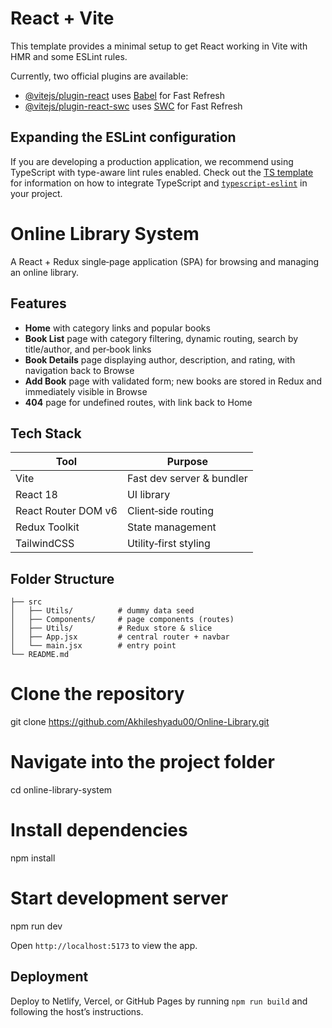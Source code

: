 # React + Vite

This template provides a minimal setup to get React working in Vite with HMR and some ESLint rules.

Currently, two official plugins are available:

- [@vitejs/plugin-react](https://github.com/vitejs/vite-plugin-react/blob/main/packages/plugin-react) uses [Babel](https://babeljs.io/) for Fast Refresh
- [@vitejs/plugin-react-swc](https://github.com/vitejs/vite-plugin-react/blob/main/packages/plugin-react-swc) uses [SWC](https://swc.rs/) for Fast Refresh

## Expanding the ESLint configuration

If you are developing a production application, we recommend using TypeScript with type-aware lint rules enabled. Check out the [TS template](https://github.com/vitejs/vite/tree/main/packages/create-vite/template-react-ts) for information on how to integrate TypeScript and [`typescript-eslint`](https://typescript-eslint.io) in your project.


# Online Library System

A React + Redux single‑page application (SPA) for browsing and managing an online library.

## Features

- **Home** with category links and popular books
- **Book List** page with category filtering, dynamic routing, search by title/author, and per‑book links
- **Book Details** page displaying author, description, and rating, with navigation back to Browse
- **Add Book** page with validated form; new books are stored in Redux and immediately visible in Browse
- **404** page for undefined routes, with link back to Home

## Tech Stack

| Tool | Purpose |
| --- | --- |
| Vite | Fast dev server & bundler |
| React 18 | UI library |
| React Router DOM v6 | Client‑side routing |
| Redux Toolkit | State management |
| TailwindCSS | Utility‑first styling |



## Folder Structure

```
├── src
│   ├── Utils/          # dummy data seed
│   ├── Components/     # page components (routes)
│   ├── Utils/          # Redux store & slice
│   ├── App.jsx         # central router + navbar
│   └── main.jsx        # entry point
└── README.md
```


# Clone the repository
git clone https://github.com/Akhileshyadu00/Online-Library.git

# Navigate into the project folder
cd online-library-system

# Install dependencies
npm install

# Start development server
npm run dev

Open `http://localhost:5173` to view the app.

## Deployment

Deploy to Netlify, Vercel, or GitHub Pages by running `npm run build` and following the host’s instructions.
